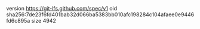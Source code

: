 version https://git-lfs.github.com/spec/v1
oid sha256:7de23f6fd401bab32d066ba5383bb010afc198284c104afaee0e9446fd6c895a
size 4942
